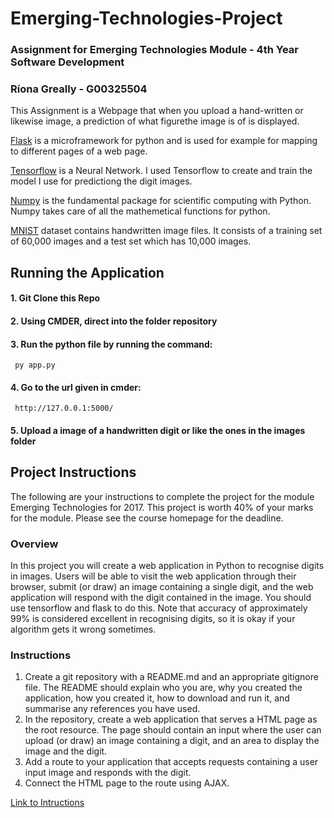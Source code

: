 # Emerging-Technologies-Project
### Assignment for Emerging Technologies Module - 4th Year Software Development
### Ríona Greally - G00325504

This Assignment is a Webpage that when you upload a hand-written or likewise image, a prediction of what figurethe image is of is displayed.

[Flask](https://www.fullstackpython.com/flask.html) is a microframework for python and is used for example for mapping to different pages of a web page.

[Tensorflow](https://www.tensorflow.org/) is a Neural Network. I used Tensorflow to create and train the model I use for predictiong the digit images. 

[Numpy](http://www.numpy.org/) is the fundamental package for scientific computing with Python. Numpy takes care of all the mathemetical functions for python. 

[MNIST](http://yann.lecun.com/exdb/mnist/) dataset contains handwritten image files. It consists of a training set of 60,000 images and a test set which has 10,000 images. 

## Running the Application
#### 1. Git Clone this Repo
#### 2. Using CMDER, direct into the folder repository
#### 3. Run the python file by running the command:
    
     py app.py
   
#### 4. Go to the url given in cmder: 

     http://127.0.0.1:5000/
     
#### 5. Upload a image of a handwritten digit or like the ones in the images folder


## Project Instructions

The following are your instructions to complete the project for the module Emerging Technologies for 2017. This project is worth 40% of your marks for the module. Please see the course homepage for the deadline.

### Overview

In this project you will create a web application in Python to recognise digits in images. Users will be able to visit the web application through their browser, submit (or draw) an image containing a single digit, and the web application will respond with the digit contained in the image. You should use tensorflow and flask to do this. Note that accuracy of approximately 99% is considered excellent in recognising digits, so it is okay if your algorithm gets it wrong sometimes.

### Instructions

1. Create a git repository with a README.md and an appropriate gitignore file. The README should explain who you are, why you created the application, how you created it, how to download and run it, and summarise any references you have used.
2. In the repository, create a web application that serves a HTML page as the root resource. The page should contain an input where the user can upload (or draw) an image containing a digit, and an area to display the image and the digit.
3. Add a route to your application that accepts requests containing a user input image and responds with the digit.
4. Connect the HTML page to the route using AJAX.

[Link to Intructions](https://emerging-technologies.github.io/problems/project.html)

